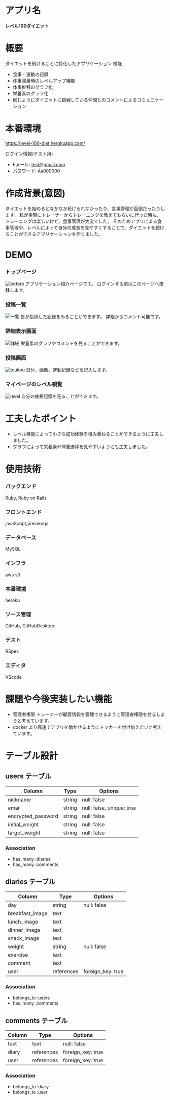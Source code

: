 # アプリ名
#### レベル100ダイエット

# 概要
ダイエットを続けることに特化したアプリケーション
機能
- 食事・運動の記録
- 体重減量時のレベルアップ機能
- 体重推移のグラフ化
- 栄養素のグラフ化
- 同じようにダイエットに挑戦している仲間とのコメントによるコミュニケーション
# 本番環境
https://level-100-diet.herokuapp.com/

ログイン情報(テスト用)
- Eメール: test@gmail.com
- パスワード: Aa000000

# 作成背景(意図)
ダイエットを始めるとなかなか続けられなかったり、食事管理が面倒だったりします。
私が実際にトレーナーからトレーニングを教えてもらいに行った時も、トレーニングは楽しいけど、食事管理が大変でした。
そのためアプリによる食事管理や、レベルによって自分の成長を見やすくすることで、ダイエットを続けることができるアプリケーションを作りました。

# DEMO
### トップページ
![before](https://user-images.githubusercontent.com/76457647/109828595-20a0cf80-7c80-11eb-9c5d-18babb892f6b.jpeg)
アプリケーション紹介ページです。
ログインする前はこのページへ遷移します。
### 投稿一覧
![一覧](https://user-images.githubusercontent.com/76457647/110064732-0ca8bb00-7db1-11eb-98d2-8f4013ff5203.jpeg)
皆が投稿した記録をみることができます。
詳細からコメント可能です。
### 詳細表示画面
![詳細](https://user-images.githubusercontent.com/76457647/110064726-0adef780-7db1-11eb-893d-8461579a383f.jpeg)
栄養素のグラフやコメントを見ることができます。
### 投稿画面
![toukou](https://user-images.githubusercontent.com/76457647/109831955-4380b300-7c83-11eb-8a97-fdbfaee68917.jpeg)
日付、画像、運動記録などを記入します。
### マイページのレベル観覧
![level](https://user-images.githubusercontent.com/76457647/110064724-087c9d80-7db1-11eb-90a7-d1fdf0d2e078.jpeg)
自分の成長記録を見ることができます。
# 工夫したポイント
- レベル機能によって小さな成功体験を積み重ねることができるように工夫しました。
- グラフによって栄養素や体重遷移を見やすいようにも工夫しました。
# 使用技術
### バックエンド
Ruby, Ruby on Rails
### フロントエンド
javaScript,preview.js
### データベース
MySQL
### インフラ
aws s3
### 本番環境
heroku
### ソース管理
GitHub, GitHubDesktop
### テスト
RSpec
### エディタ
VScode
# 課題や今後実装したい機能
- 管理者権限
トレーナーが顧客情報を管理できるように管理者権限を付与しようと考えています。
- docker
より高速でアプリを動かせるようにドッカーを付け加えたいと考えています。

# テーブル設計

## users テーブル

| Column             | Type   | Options                   |
| ------------------ | ------ | ------------------------- |
| nickname           | string | null: false               |
| email              | string | null: false, unique: true |
| encrypted_password | string | null: false               |
| initial_weight     | string | null: false               |
| target_weight      | string | null: false               |

### Association

- has_many :diaries
- has_many :comments

## diaries テーブル

| Column          | Type       | Options           |
| --------------- | ---------- | ----------------- |
| day             | string     | null: false       |
| breakfast_image | text       |                   |
| lunch_image     | text       |                   |
| dinner_image    | text       |                   |
| snack_image     | text       |                   |
| weight          | string     | null: false       |
| exercise        | text       |                   |
| comment         | text       |                   |
| user            | references | foreign_key: true |

### Association

- belongs_to :users
- has_many :comments

## comments テーブル

| Column             | Type       | Options           |
| ------------------ | ---------- | ----------------- |
| text               | text       | null: false       |
| diary              | references | foreign_key: true |
| user               | references | foreign_key: true |

### Association

- belongs_to :diary
- belongs_to :user